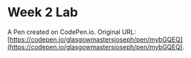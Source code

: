 # Week 2 Lab

A Pen created on CodePen.io. Original URL: [https://codepen.io/glasgowmastersjoseph/pen/mybGQEQ](https://codepen.io/glasgowmastersjoseph/pen/mybGQEQ).

